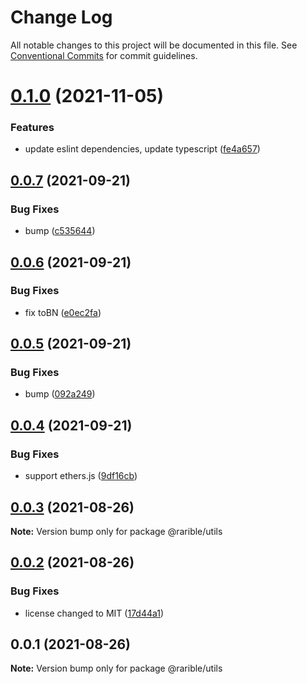 # Change Log

All notable changes to this project will be documented in this file.
See [Conventional Commits](https://conventionalcommits.org) for commit guidelines.

# [0.1.0](https://github.com/rariblecom/ts-common/compare/@rarible/utils@0.0.7...@rarible/utils@0.1.0) (2021-11-05)


### Features

* update eslint dependencies, update typescript ([fe4a657](https://github.com/rariblecom/ts-common/commit/fe4a657a876d72d209ad4dc59c0a59b53f23212a))





## [0.0.7](https://github.com/rariblecom/ts-common/compare/@rarible/utils@0.0.6...@rarible/utils@0.0.7) (2021-09-21)


### Bug Fixes

* bump ([c535644](https://github.com/rariblecom/ts-common/commit/c535644844e6b83a95e81011abad06744cd72dbf))





## [0.0.6](https://github.com/rariblecom/ts-common/compare/@rarible/utils@0.0.5...@rarible/utils@0.0.6) (2021-09-21)


### Bug Fixes

* fix toBN ([e0ec2fa](https://github.com/rariblecom/ts-common/commit/e0ec2fa8db08d657b3a49ae5e022032e8fe91fc3))





## [0.0.5](https://github.com/rariblecom/ts-common/compare/@rarible/utils@0.0.4...@rarible/utils@0.0.5) (2021-09-21)


### Bug Fixes

* bump ([092a249](https://github.com/rariblecom/ts-common/commit/092a249b1c01b6565db792058285a73993c1f659))





## [0.0.4](https://github.com/rariblecom/ts-common/compare/@rarible/utils@0.0.3...@rarible/utils@0.0.4) (2021-09-21)


### Bug Fixes

* support ethers.js ([9df16cb](https://github.com/rariblecom/ts-common/commit/9df16cbc208ae5305cfba43408add99dd03d8231))





## [0.0.3](https://github.com/rariblecom/ts-common/compare/@rarible/utils@0.0.2...@rarible/utils@0.0.3) (2021-08-26)

**Note:** Version bump only for package @rarible/utils





## [0.0.2](https://github.com/rariblecom/ts-common/compare/@rarible/utils@0.0.1...@rarible/utils@0.0.2) (2021-08-26)


### Bug Fixes

* license changed to MIT ([17d44a1](https://github.com/rariblecom/ts-common/commit/17d44a1225c507c6a4c8b1f4bcf8878c43c211b2))





## 0.0.1 (2021-08-26)

**Note:** Version bump only for package @rarible/utils
